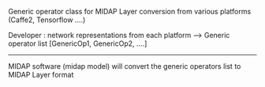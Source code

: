 Generic operator class for MIDAP Layer conversion from various platforms (Caffe2, Tensorflow ....)

Developer : network representations from each platform --> Generic operator list [GenericOp1, GenericOp2, ....]

---

MIDAP software (midap model) will convert the generic operators list to MIDAP Layer format
